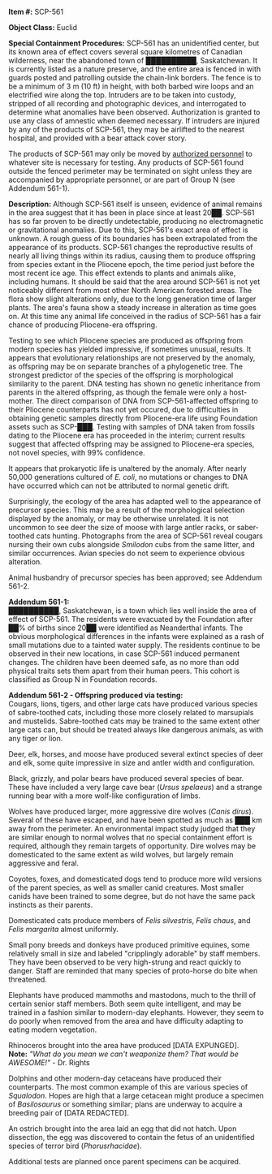 **Item #:** SCP-561

**Object Class:** Euclid

**Special Containment Procedures:** SCP-561 has an unidentified center, but its known area of effect covers several square kilometres of Canadian wilderness, near the abandoned town of ██████████, Saskatchewan. It is currently listed as a nature preserve, and the entire area is fenced in with guards posted and patrolling outside the chain-link borders. The fence is to be a minimum of 3 m (10 ft) in height, with both barbed wire loops and an electrified wire along the top. Intruders are to be taken into custody, stripped of all recording and photographic devices, and interrogated to determine what anomalies have been observed. Authorization is granted to use any class of amnestic when deemed necessary. If intruders are injured by any of the products of SCP-561, they may be airlifted to the nearest hospital, and provided with a bear attack cover story.

The products of SCP-561 may only be moved by [authorized personnel](/scp-1780) to whatever site is necessary for testing. Any products of SCP-561 found outside the fenced perimeter may be terminated on sight unless they are accompanied by appropriate personnel, or are part of Group N (see Addendum 561-1).

**Description:** Although SCP-561 itself is unseen, evidence of animal remains in the area suggest that it has been in place since at least 20██. SCP-561 has so far proven to be directly undetectable, producing no electromagnetic or gravitational anomalies. Due to this, SCP-561's exact area of effect is unknown. A rough guess of its boundaries has been extrapolated from the appearance of its products. SCP-561 changes the reproductive results of nearly all living things within its radius, causing them to produce offspring from species extant in the Pliocene epoch, the time period just before the most recent ice age. This effect extends to plants and animals alike, including humans. It should be said that the area around SCP-561 is not yet noticeably different from most other North American forested areas. The flora show slight alterations only, due to the long generation time of larger plants. The area's fauna show a steady increase in alteration as time goes on. At this time any animal life conceived in the radius of SCP-561 has a fair chance of producing Pliocene-era offspring.

Testing to see which Pliocene species are produced as offspring from modern species has yielded impressive, if sometimes unusual, results. It appears that evolutionary relationships are not preserved by the anomaly, as offspring may be on separate branches of a phylogenetic tree. The strongest predictor of the species of the offspring is morphological similarity to the parent. DNA testing has shown no genetic inheritance from parents in the altered offspring, as though the female were only a host-mother. The direct comparison of DNA from SCP-561-affected offspring to their Pliocene counterparts has not yet occured, due to difficulties in obtaining genetic samples directly from Pliocene-era life using Foundation assets such as SCP-███. Testing with samples of DNA taken from fossils dating to the Pliocene era has proceeded in the interim; current results suggest that affected offspring may be assigned to Pliocene-era species, not novel species, with 99% confidence.

It appears that prokaryotic life is unaltered by the anomaly. After nearly 50,000 generations cultured of _E. coli_, no mutations or changes to DNA have occurred which can not be attributed to normal genetic drift.

Surprisingly, the ecology of the area has adapted well to the appearance of precursor species. This may be a result of the morphological selection displayed by the anomaly, or may be otherwise unrelated. It is not uncommon to see deer the size of moose with large antler racks, or saber-toothed cats hunting. Photographs from the area of SCP-561 reveal cougars nursing their own cubs alongside _Smilodon_ cubs from the same litter, and similar occurrences. Avian species do not seem to experience obvious alteration.

Animal husbandry of precursor species has been approved; see Addendum 561-2.

**Addendum 561-1:**  
██████████, Saskatchewan, is a town which lies well inside the area of effect of SCP-561. The residents were evacuated by the Foundation after ██% of births since 20██ were identified as Neanderthal infants. The obvious morphological differences in the infants were explained as a rash of small mutations due to a tainted water supply. The residents continue to be observed in their new locations, in case SCP-561 induced permanent changes. The children have been deemed safe, as no more than odd physical traits sets them apart from their human peers. This cohort is classified as Group N in Foundation records.

**Addendum 561-2 - Offspring produced via testing:**  
Cougars, lions, tigers, and other large cats have produced various species of sabre-toothed cats, including those more closely related to marsupials and mustelids. Sabre-toothed cats may be trained to the same extent other large cats can, but should be treated always like dangerous animals, as with any tiger or lion.

Deer, elk, horses, and moose have produced several extinct species of deer and elk, some quite impressive in size and antler width and configuration.

Black, grizzly, and polar bears have produced several species of bear. These have included a very large cave bear (_Ursus spelaeus_) and a strange running bear with a more wolf-like configuration of limbs.

Wolves have produced larger, more aggressive dire wolves (_Canis dirus_). Several of these have escaped, and have been spotted as much as ███ km away from the perimeter. An environmental impact study judged that they are similar enough to normal wolves that no special containment effort is required, although they remain targets of opportunity. Dire wolves may be domesticated to the same extent as wild wolves, but largely remain aggressive and feral.

Coyotes, foxes, and domesticated dogs tend to produce more wild versions of the parent species, as well as smaller canid creatures. Most smaller canids have been trained to some degree, but do not have the same pack instincts as their parents.

Domesticated cats produce members of _Felis silvestris_, _Felis chaus_, and _Felis margarita_ almost uniformly.

Small pony breeds and donkeys have produced primitive equines, some relatively small in size and labeled "cripplingly adorable" by staff members. They have been observed to be very high-strung and react quickly to danger. Staff are reminded that many species of proto-horse do bite when threatened.

Elephants have produced mammoths and mastodons, much to the thrill of certain senior staff members. Both seem quite intelligent, and may be trained in a fashion similar to modern-day elephants. However, they seem to do poorly when removed from the area and have difficulty adapting to eating modern vegetation.

Rhinoceros brought into the area have produced \[DATA EXPUNGED\].  
**Note:** _"What do you mean we can't weaponize them? That would be AWESOME!"_ - Dr. Rights

Dolphins and other modern-day cetaceans have produced their counterparts. The most common example of this are various species of _Squalodon_. Hopes are high that a large cetacean might produce a specimen of _Basilosaurus_ or something similar; plans are underway to acquire a breeding pair of \[DATA REDACTED\].

An ostrich brought into the area laid an egg that did not hatch. Upon dissection, the egg was discovered to contain the fetus of an unidentified species of terror bird (_Phorusrhacidae_).

Additional tests are planned once parent specimens can be acquired.